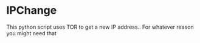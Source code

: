 # IPChange
This python script uses TOR to get a new IP address.. For whatever reason you might need that
